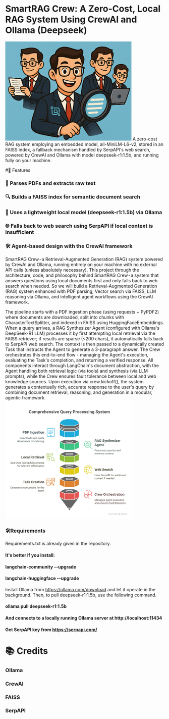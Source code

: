 # SmartRAG Crew: A Zero-Cost, Local RAG System Using CrewAI and Ollama (Deepseek)
<img src="Agentic_rag.png" alt="Agentic_rag" width="400"/>
A zero-cost RAG system employing an embedded model, all-MiniLM-L6-v2, stored in an FAISS index, a fallback mechanism handled by SerpAPI's web search, powered by CrewAI and Ollama with model deepseek-r1:1.5b, and running fully on your machine.

#🚀 Features
### 🧾 Parses PDFs and extracts raw text

### 🔍 Builds a FAISS index for semantic document search

### 🧠 Uses a lightweight local model (deepseek-r1:1.5b) via Ollama

### 🌐 Falls back to web search using SerpAPI if local context is insufficient

### 🛠️ Agent-based design with the CrewAI framework

SmartRAG Crew - a Retrieval-Augmented Generation (RAG) system powered by CrewAI and Ollama, running entirely on your machine with no external API calls (unless absolutely necessary).
This project through the architecture, code, and philosophy behind SmartRAG Crew - a system that answers questions using local documents first and only falls back to web search when needed. So we will build a Retrieval-Augmented Generation (RAG) system enhanced with
PDF parsing,
Vector search via FAISS,
LLM reasoning via Ollama,
and intelligent agent workflows using the CrewAI framework.

The pipeline starts with a PDF ingestion phase (using requests + PyPDF2) where documents are downloaded, split into chunks with CharacterTextSplitter, and indexed in FAISS using HuggingFaceEmbeddings. When a query arrives, a RAG Synthesizer Agent (configured with Ollama's DeepSeek-R1 LLM) processes it by first attempting local retrieval via the FAISS retriever; if results are sparse (<200 chars), it automatically falls back to SerpAPI web search. The context is then passed to a dynamically created Task that instructs the Agent to generate a 3-paragraph answer. The Crew orchestrates this end-to-end flow - managing the Agent's execution, evaluating the Task's completion, and returning a verified response. All components interact through LangChain's document abstraction, with the Agent handling both retrieval logic (via tools) and synthesis (via LLM prompts), while the Crew ensures fault tolerance between local and web knowledge sources. Upon execution via crew.kickoff(), the system generates a contextually rich, accurate response to the user's query by combining document retrieval, reasoning, and generation in a modular, agentic framework.
<img src="flow_chart_visual selection.png" alt="Agentic_rag" width="400"/>

### 🛠️Requirements
Requirements.txt is already given in the repository. 
#### It's better if you install:
#### langchain-community --upgrade  
#### langchain-huggingface --upgrade

Install Ollama from https://ollama.com/download and let it operate in the background. Then, to pull deepseek-r1:1.5b, use the following command.
#### ollama pull deepseek-r1:1.5b
#### And connects to a locally running Ollama server at http://localhost:11434
#### Get SerpAPI key from https://serpapi.com/




# 📚 Credits
### Ollama

### CrewAI

### FAISS

### SerpAPI

